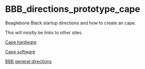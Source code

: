 # BBB_directions_prototype_cape
Beaglebone Black startup directions and how to create an cape.

This will mostly be links to other sites.

[Cape hardware](cape_hardware.md)

[Cape software](cape_software.md)

[BBB general directions](https://github.com/stahta01/BBB_directions)
